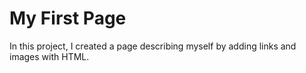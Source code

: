 # My First Page
In this project, I created a page describing myself by adding links and images with HTML.
